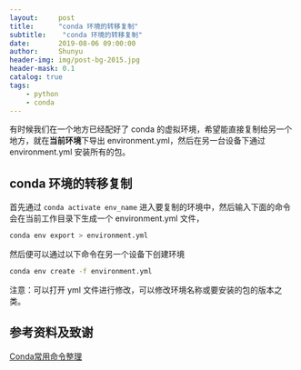 ```yaml
---
layout:     post
title:      "conda 环境的转移复制"
subtitle:    "conda 环境的转移复制"
date:       2019-08-06 09:00:00
author:     Shunyu
header-img: img/post-bg-2015.jpg
header-mask: 0.1
catalog: true
tags:
    - python
    - conda
---
```




有时候我们在一个地方已经配好了 conda 的虚拟环境，希望能直接复制给另一个地方，就在**当前环境**下导出 environment.yml，然后在另一台设备下通过 environment.yml 安装所有的包。



## conda 环境的转移复制

首先通过 `conda activate env_name` 进入要复制的环境中，然后输入下面的命令会在当前工作目录下生成一个 environment.yml 文件，

```bash
conda env export > environment.yml
```



然后便可以通过以下命令在另一个设备下创建环境

```bash
conda env create -f environment.yml
```



注意：可以打开 yml 文件进行修改，可以修改环境名称或要安装的包的版本之类。



## 参考资料及致谢

[Conda常用命令整理](https://blog.csdn.net/menc15/article/details/71477949)